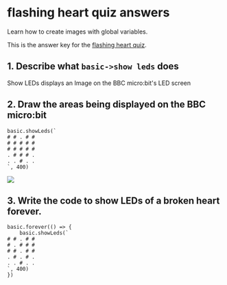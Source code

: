 # flashing heart quiz answers

Learn how to create images with global variables. 

This is the answer key for the [flashing heart quiz](/lessons/flashing-heart/quiz).

## 1. Describe what `basic->show leds` does 

Show LEDs displays an Image on the BBC micro:bit's LED screen

## 2. Draw the areas being displayed on the BBC micro:bit

```
basic.showLeds(`
# # . # #
# # # # #
# # # # #
. # # # .
. . # . .
`, 400)
```

![](/static/mb/lessons/flashing-heart-0.png)

## 3. Write the code to show LEDs of a broken heart forever.

```
basic.forever(() => {
    basic.showLeds(`
# # . # #
# . # # #
# # . # #
. # . # .
. . # . .
`, 400)
})
```

